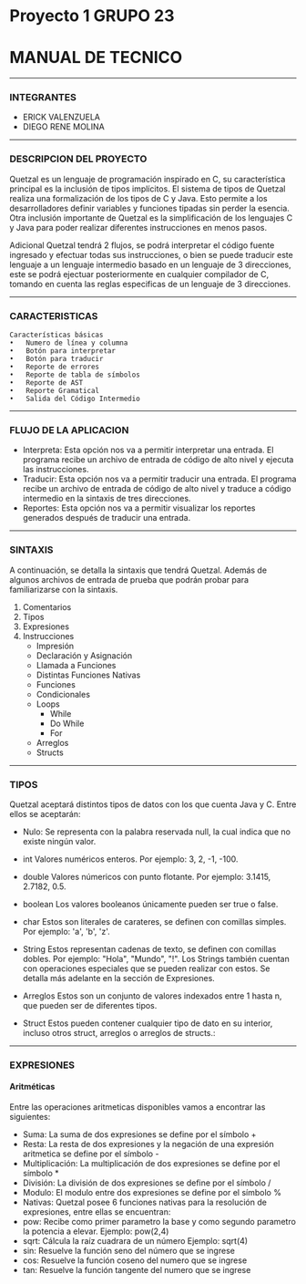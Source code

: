 # Proyecto 1 GRUPO 23
# MANUAL DE TECNICO
---------------------------------------------------------------------------
### INTEGRANTES
- ERICK VALENZUELA
- DIEGO RENE MOLINA
---------------------------------------------------------------------------
### DESCRIPCION DEL PROYECTO
Quetzal es un lenguaje de programación inspirado en C, su característica principal es la inclusión de tipos implícitos. El sistema de tipos de Quetzal realiza una formalización de los tipos de C y Java. Esto permite a los desarrolladores definir variables y funciones tipadas sin perder la esencia. Otra inclusión importante de Quetzal es la simplificación de los lenguajes C y Java para poder realizar diferentes instrucciones en menos pasos.

Adicional Quetzal tendrá 2 flujos, se podrá interpretar el código fuente ingresado y efectuar todas sus instrucciones, o bien se puede traducir este lenguaje a un lenguaje intermedio basado en un lenguaje de 3 direcciones, este se podrá ejectuar posteriormente en cualquier compilador de C, tomando en cuenta las reglas especificas de un lenguaje de 3 direcciones.

---
### CARACTERISTICAS
 ```
 Características básicas 
•	Numero de línea y columna 
•	Botón para interpretar 
•	Botón para traducir
•	Reporte de errores 
•	Reporte de tabla de símbolos 
•	Reporte de AST 
•	Reporte Gramatical
•	Salida del Código Intermedio
 ```

 ---

### FLUJO DE LA APLICACION

- Interpreta: Esta opción nos va a permitir interpretar una entrada. El programa recibe un archivo de entrada de código de alto nivel y ejecuta las instrucciones.
- Traducir: Esta opción nos va a permitir traducir una entrada. El programa recibe un archivo de entrada de código de alto nivel y traduce a código intermedio en la sintaxis de tres direcciones.
- Reportes: Esta opción nos va a permitir visualizar los reportes generados después de traducir una entrada.

---
### SINTAXIS

A continuación, se detalla la sintaxis que tendrá Quetzal. Además de algunos archivos de entrada de prueba que podrán probar para familiarizarse con la sintaxis.

1. Comentarios
2. Tipos
3. Expresiones
4. Instrucciones
    - Impresión
    - Declaración y Asignación
    - Llamada a Funciones
    - Distintas Funciones Nativas
    - Funciones
    - Condicionales
    - Loops
        - While
        - Do While
        - For
    - Arreglos
    - Structs

--- 

### TIPOS

Quetzal aceptará distintos tipos de datos con los que cuenta Java y C. Entre ellos se aceptarán:

- Nulo:
Se representa con la palabra reservada null, la cual indica que no existe ningún valor.

- int
Valores numéricos enteros. Por ejemplo: 3, 2, -1, -100.

- double
Valores númericos con punto flotante. Por ejemplo: 3.1415, 2.7182, 0.5.

- boolean
Los valores booleanos únicamente pueden ser true o false.

- char
Estos son literales de carateres, se definen con comillas simples. Por ejemplo: 'a', 'b', 'z'.

- String
Estos representan cadenas de texto, se definen con comillas dobles. Por ejemplo: "Hola", "Mundo", "!".
Los Strings también cuentan con operaciones especiales que se pueden realizar con estos. Se detalla más adelante en la sección de Expresiones.

- Arreglos
Estos son un conjunto de valores indexados entre 1 hasta n, que pueden ser de diferentes tipos.

- Struct
Estos pueden contener cualquier tipo de dato en su interior, incluso otros struct, arreglos o arreglos de structs.:

--- 
### EXPRESIONES

#### Aritméticas
Entre las operaciones aritmeticas disponibles vamos a encontrar las siguientes:

- Suma: La suma de dos expresiones se define por el símbolo +
- Resta: La resta de dos expresiones y la negación de una expresión aritmetica se define por el símbolo -
- Multiplicación: La multiplicación de dos expresiones se define por el símbolo *
- División: La división de dos expresiones se define por el símbolo /
- Modulo: El modulo entre dos expresiones se define por el símbolo %
- Nativas: Quetzal posee 6 funciones nativas para la resolución de expresiones, entre ellas se encuentran:
- pow: Recibe como primer parametro la base y como segundo parametro la potencia a elevar. Ejemplo: pow(2,4)
- sqrt: Cálcula la raíz cuadrara de un número Ejemplo: sqrt(4)
- sin: Resuelve la función seno del número que se ingrese
- cos: Resuelve la función coseno del numero que se ingrese
- tan: Resuelve la función tangente del numero que se ingrese